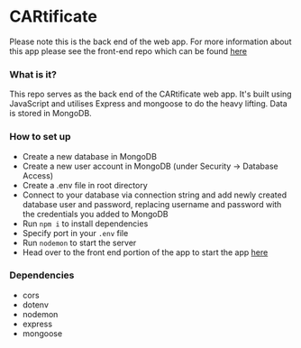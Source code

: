 # CARtificate

Please note this is the back end of the web app. For more information about this app please see the front-end repo which can be found [here](https://github.com/NeggFriedRice/cartificate-frontend)

### What is it?

This repo serves as the back end of the CARtificate web app. It's built using JavaScript and utilises Express and mongoose to do the heavy lifting. Data is stored in MongoDB.

### How to set up

- Create a new database in MongoDB
- Create a new user account in MongoDB (under Security -> Database Access)
- Create a .env file in root directory
- Connect to your database via connection string and add newly created database user and password, replacing username and password with the credentials you added to MongoDB
- Run `npm i` to install dependencies
- Specify port in your `.env` file
- Run `nodemon` to start the server
- Head over to the front end portion of the app to start the app [here](https://github.com/NeggFriedRice/cartificate-frontend)

### Dependencies

- cors
- dotenv
- nodemon
- express
- mongoose